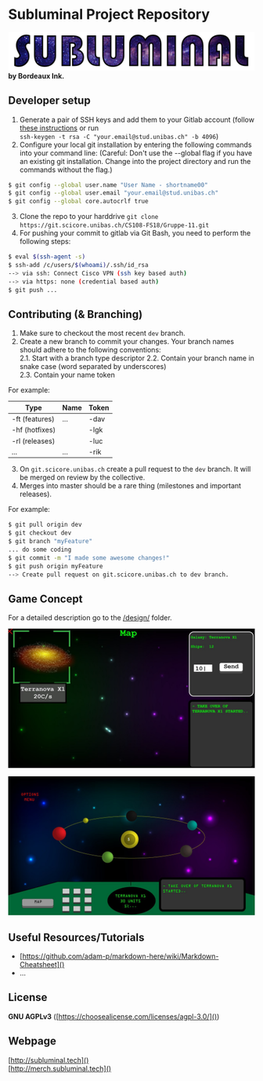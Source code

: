 # Subluminal Project Repository

[![Logo](./assets/logo/subluminal_logo.png)](http://subluminal.tech) **by Bordeaux Ink.**


## Developer setup
1. Generate a pair of SSH keys and add them to your Gitlab account (follow [these instructions](https://git.scicore.unibas.ch/help/ssh/README#generating-a-new-ssh-key-pair) or run  
``ssh-keygen -t rsa -C "your.email@stud.unibas.ch" -b 4096``)
2. Configure your local git installation by entering the following commands into your command line:
(Careful: Don't use the --global flag if you have an existing git installation. Change into the project directory and run the commands without the flag.)
```sh
$ git config --global user.name "User Name - shortname00"  
$ git config --global user.email "your.email@stud.unibas.ch"
$ git config --global core.autocrlf true  
```
3. Clone the repo to your harddrive ``git clone https://git.scicore.unibas.ch/CS108-FS18/Gruppe-11.git``  
4. For pushing your commit to gitlab via Git Bash, you need to perform the following steps:
```sh
$ eval $(ssh-agent -s)
$ ssh-add /c/users/$(whoami)/.ssh/id_rsa
--> via ssh: Connect Cisco VPN (ssh key based auth)
--> via https: none (credential based auth)
$ git push ...
```


## Contributing (& Branching)
1. Make sure to checkout the most recent ``dev`` branch.
2. Create a new branch to commit your changes.  Your branch names should adhere to the following conventions:  
2.1. Start with a branch type descriptor
2.2. Contain your branch name in snake case (word separated by underscores)  
2.3. Contain your name token  

For example:  


| Type            | Name          | Token |
| --------------- | ------------- | ----- |
| -ft (features)  | ...           | -dav  |
| -hf (hotfixes)  |               | -lgk  |
| -rl (releases)  |               | -luc  |
| ...             | ...           | -rik  |

3. On ``git.scicore.unibas.ch`` create a pull request to the ``dev`` branch. It will be merged on review by the collective.
4. Merges into master should be a rare thing (milestones and important releases).

For example:
```sh
$ git pull origin dev
$ git checkout dev
$ git branch "myFeature"
... do some coding
$ git commit -m "I made some awesome changes!"
$ git push origin myFeature
--> Create pull request on git.scicore.unibas.ch to dev branch.
```


## Game Concept
For a detailed description go to the [/design/](/design/) folder.  

![Mockup Image 1](./assets/mockup/ui_1.png)  

![Mockup Image 2](./assets/mockup/ui_2.png)


## Useful Resources/Tutorials
- [https://github.com/adam-p/markdown-here/wiki/Markdown-Cheatsheet]()
- ...

## License
**GNU AGPLv3** ([https://choosealicense.com/licenses/agpl-3.0/]())


## Webpage
[http://subluminal.tech]()  
[http://merch.subluminal.tech]()  